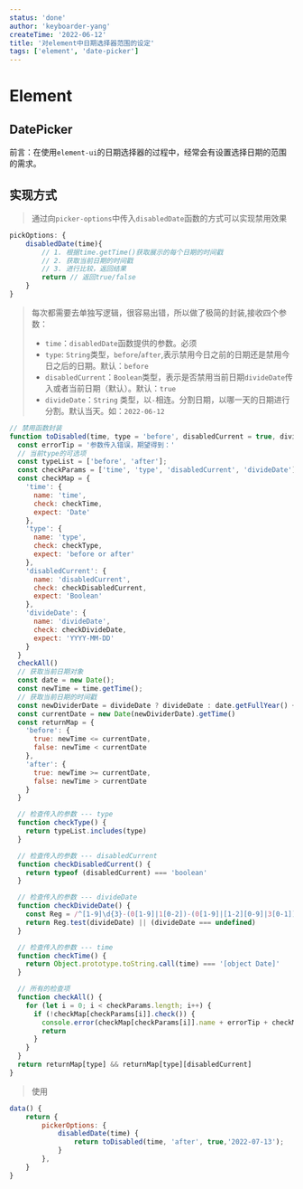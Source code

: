 ```yaml
---
status: 'done'
author: 'keyboarder-yang'
createTime: '2022-06-12'
title: '对element中日期选择器范围的设定'
tags: ['element', 'date-picker']
---
```


# Element

## DatePicker

前言：在使用`element-ui`的日期选择器的过程中，经常会有设置选择日期的范围的需求。

## 实现方式

> 通过向`picker-options`中传入`disabledDate`函数的方式可以实现禁用效果

```javascript
pickOptions: {
	disabledDate(time){
        // 1. 根据time.getTime()获取展示的每个日期的时间戳
        // 2. 获取当前日期的时间戳
        // 3. 进行比较，返回结果
        return // 返回true/false
    }
}
```

> 每次都需要去单独写逻辑，很容易出错，所以做了极简的封装,接收四个参数：
>
> + `time`：`disabledDate`函数提供的参数。必须
> + `type`: `String`类型，`before`/`after`,表示禁用今日之前的日期还是禁用今日之后的日期。默认：`before`
> + `disabledCurrent`：`Boolean`类型，表示是否禁用当前日期`divideDate`传入或者当前日期（默认）。默认：`true`
> + `divideDate`：`String` 类型，以`-`相连。分割日期，以哪一天的日期进行分割。默认当天。如：`2022-06-12`

```javascript
// 禁用函数封装
function toDisabled(time, type = 'before', disabledCurrent = true, divideDate) {
  const errorTip = '参数传入错误，期望得到：'
  // 当前type的可选项
  const typeList = ['before', 'after'];
  const checkParams = ['time', 'type', 'disabledCurrent', 'divideDate'];
  const checkMap = {
    'time': {
      name: 'time',
      check: checkTime,
      expect: 'Date'
    },
    'type': {
      name: 'type',
      check: checkType,
      expect: 'before or after'
    },
    'disabledCurrent': {
      name: 'disabledCurrent',
      check: checkDisabledCurrent,
      expect: 'Boolean'
    },
    'divideDate': {
      name: 'divideDate',
      check: checkDivideDate,
      expect: 'YYYY-MM-DD'
    }
  }
  checkAll()
  // 获取当前日期对象
  const date = new Date();
  const newTime = time.getTime();
  // 获取当前日期的时间戳
  const newDividerDate = divideDate ? divideDate : date.getFullYear() + '-' + (date.getMonth() + 1) + '-' + date.getDate();
  const currentDate = new Date(newDividerDate).getTime()
  const returnMap = {
    'before': {
      true: newTime <= currentDate,
      false: newTime < currentDate
    },
    'after': {
      true: newTime >= currentDate,
      false: newTime > currentDate
    }
  }

  // 检查传入的参数 --- type
  function checkType() {
    return typeList.includes(type)
  }

  // 检查传入的参数 --- disabledCurrent
  function checkDisabledCurrent() {
    return typeof (disabledCurrent) === 'boolean'
  }

  // 检查传入的参数 --- divideDate
  function checkDivideDate() {
    const Reg = /^[1-9]\d{3}-(0[1-9]|1[0-2])-(0[1-9]|[1-2][0-9]|3[0-1])$/
    return Reg.test(divideDate) || (divideDate === undefined)
  }

  // 检查传入的参数 --- time
  function checkTime() {
    return Object.prototype.toString.call(time) === '[object Date]'
  }

  // 所有的检查项
  function checkAll() {
    for (let i = 0; i < checkParams.length; i++) {
      if (!checkMap[checkParams[i]].check()) {
        console.error(checkMap[checkParams[i]].name + errorTip + checkMap[checkParams[i]].expect)
        return
      }
    }
  }
  return returnMap[type] && returnMap[type][disabledCurrent]
}
```

> 使用

```javascript
data() {
    return {
        pickerOptions: {
            disabledDate(time) {
                return toDisabled(time, 'after', true,'2022-07-13');
            }
        },
    }
}
```

